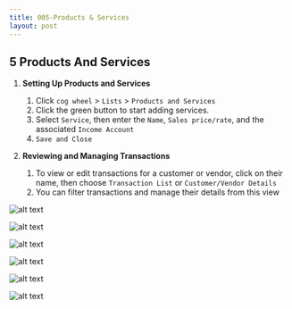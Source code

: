 ```yaml
---
title: 005-Products & Services
layout: post
---
```


## 5 Products And Services

1. **Setting Up Products and Services**  
   1. Click `cog wheel` > `Lists` > `Products and Services`  
   2. Click the green button to start adding services.  
   3. Select `Service`, then enter the `Name`, `Sales price/rate`, and the associated `Income Account`  
   4. `Save and Close`  

2. **Reviewing and Managing Transactions**
   1. To view or edit transactions for a customer or vendor, click on their name, then choose `Transaction List` or `Customer/Vendor Details`  
   2. You can filter transactions and manage their details from this view  


![alt text](/assets/images/5.1.sales.prods.services.lists.png) 
   
![alt text](/assets/images/5.2.sales.prods.services.types.png)

![alt text](/assets/images/Collect-vendor-info.png)

![alt text](/assets/images/qbo.products.purchases.png) 

![alt text](/assets/images/qbo.purchase.order.png)

![alt text](/assets/images/qbo-notes.products.services.png)

